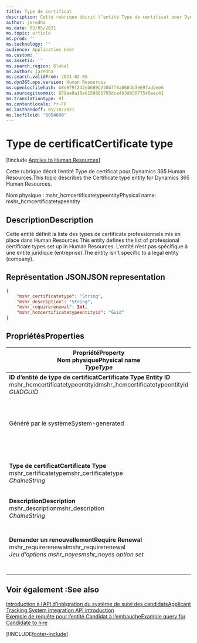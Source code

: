 ```yaml
---
title: Type de certificat
description: Cette rubrique décrit l’entité Type de certificat pour Dynamics 365 Human Resources.
author: jaredha
ms.date: 02/05/2021
ms.topic: article
ms.prod: ''
ms.technology: ''
audience: Application User
ms.custom: ''
ms.assetid: ''
ms.search.region: Global
ms.author: jaredha
ms.search.validFrom: 2021-02-05
ms.dyn365.ops.version: Human Resources
ms.openlocfilehash: b8e979f242eb689b730b7f8a8684b3e697adbee6
ms.sourcegitcommit: 879ee8a10e6158885795dce4b3db5077540eec41
ms.translationtype: HT
ms.contentlocale: fr-FR
ms.lasthandoff: 05/18/2021
ms.locfileid: "6054690"
---
```

# <a name="certificate-type"></a><span data-ttu-id="c2f19-103">Type de certificat</span><span class="sxs-lookup"><span data-stu-id="c2f19-103">Certificate type</span></span>

[!include [Applies to Human Resources](../includes/applies-to-hr.md)]

<span data-ttu-id="c2f19-104">Cette rubrique décrit l’entité Type de certificat pour Dynamics 365 Human Resources.</span><span class="sxs-lookup"><span data-stu-id="c2f19-104">This topic describes the Certificate type entity for Dynamics 365 Human Resources.</span></span>

<span data-ttu-id="c2f19-105">Nom physique : mshr_hcmcertificatetypeentity</span><span class="sxs-lookup"><span data-stu-id="c2f19-105">Physical name: mshr_hcmcertificatetypeentity</span></span>

## <a name="description"></a><span data-ttu-id="c2f19-106">Description</span><span class="sxs-lookup"><span data-stu-id="c2f19-106">Description</span></span>

<span data-ttu-id="c2f19-107">Cette entité définit la liste des types de certificats professionnels mis en place dans Human Resources.</span><span class="sxs-lookup"><span data-stu-id="c2f19-107">This entity defines the list of professional certificate types set up in Human Resources.</span></span> <span data-ttu-id="c2f19-108">L’entité n’est pas spécifique à une entité juridique (entreprise).</span><span class="sxs-lookup"><span data-stu-id="c2f19-108">The entity isn't specific to a legal entity (company).</span></span>

## <a name="json-representation"></a><span data-ttu-id="c2f19-109">Représentation JSON</span><span class="sxs-lookup"><span data-stu-id="c2f19-109">JSON representation</span></span>

```json
{
    "mshr_certificatetype": "String",
    "mshr_description": "String",
    "mshr_requirerenewal": Int,
    "mshr_hcmcertificatetypeentityid": "Guid"
}
```

## <a name="properties"></a><span data-ttu-id="c2f19-110">Propriétés</span><span class="sxs-lookup"><span data-stu-id="c2f19-110">Properties</span></span>

| <span data-ttu-id="c2f19-111">Propriété</span><span class="sxs-lookup"><span data-stu-id="c2f19-111">Property</span></span><br><span data-ttu-id="c2f19-112">**Nom physique**</span><span class="sxs-lookup"><span data-stu-id="c2f19-112">**Physical name**</span></span><br><span data-ttu-id="c2f19-113">**_Type_**</span><span class="sxs-lookup"><span data-stu-id="c2f19-113">**_Type_**</span></span> | <span data-ttu-id="c2f19-114">Cas d’emploi</span><span class="sxs-lookup"><span data-stu-id="c2f19-114">Use</span></span> | <span data-ttu-id="c2f19-115">Description</span><span class="sxs-lookup"><span data-stu-id="c2f19-115">Description</span></span> |
| --- | --- | --- |
| <span data-ttu-id="c2f19-116">**ID d’entité de type de certificat**</span><span class="sxs-lookup"><span data-stu-id="c2f19-116">**Certificate Type Entity ID**</span></span><br><span data-ttu-id="c2f19-117">mshr_hcmcertificatetypeentityid</span><span class="sxs-lookup"><span data-stu-id="c2f19-117">mshr_hcmcertificatetypeentityid</span></span><br><span data-ttu-id="c2f19-118">*GUID*</span><span class="sxs-lookup"><span data-stu-id="c2f19-118">*GUID*</span></span> | <span data-ttu-id="c2f19-119">Lecture seule</span><span class="sxs-lookup"><span data-stu-id="c2f19-119">Read-only</span></span><br><span data-ttu-id="c2f19-120">Requis</span><span class="sxs-lookup"><span data-stu-id="c2f19-120">Required</span></span> 
<span data-ttu-id="c2f19-121">Généré par le système</span><span class="sxs-lookup"><span data-stu-id="c2f19-121">System-generated</span></span> | <span data-ttu-id="c2f19-122">Identificateur principal unique pour le type de certificat.</span><span class="sxs-lookup"><span data-stu-id="c2f19-122">Unique primary identifier for the certificate type.</span></span> |
| <span data-ttu-id="c2f19-123">**Type de certificat**</span><span class="sxs-lookup"><span data-stu-id="c2f19-123">**Certificate Type**</span></span><br><span data-ttu-id="c2f19-124">mshr_certificatetype</span><span class="sxs-lookup"><span data-stu-id="c2f19-124">mshr_certificatetype</span></span><br><span data-ttu-id="c2f19-125">*Chaîne*</span><span class="sxs-lookup"><span data-stu-id="c2f19-125">*String*</span></span> | <span data-ttu-id="c2f19-126">Lecture/écriture</span><span class="sxs-lookup"><span data-stu-id="c2f19-126">Read/write</span></span><br><span data-ttu-id="c2f19-127">Requis</span><span class="sxs-lookup"><span data-stu-id="c2f19-127">Required</span></span> | <span data-ttu-id="c2f19-128">Identificateur unique lisible par l’utilisateur pour le type de certificat.</span><span class="sxs-lookup"><span data-stu-id="c2f19-128">Unique user-readable identifier for the certificate type.</span></span> |
| <span data-ttu-id="c2f19-129">**Description**</span><span class="sxs-lookup"><span data-stu-id="c2f19-129">**Description**</span></span><br><span data-ttu-id="c2f19-130">mshr_description</span><span class="sxs-lookup"><span data-stu-id="c2f19-130">mshr_description</span></span><br><span data-ttu-id="c2f19-131">*Chaîne*</span><span class="sxs-lookup"><span data-stu-id="c2f19-131">*String*</span></span> | <span data-ttu-id="c2f19-132">Lecture/écriture</span><span class="sxs-lookup"><span data-stu-id="c2f19-132">Read/write</span></span><br><span data-ttu-id="c2f19-133">Requis</span><span class="sxs-lookup"><span data-stu-id="c2f19-133">Required</span></span> | <span data-ttu-id="c2f19-134">Description du type de certificat.</span><span class="sxs-lookup"><span data-stu-id="c2f19-134">Description of the certificate type.</span></span> |
| <span data-ttu-id="c2f19-135">**Demander un renouvellement**</span><span class="sxs-lookup"><span data-stu-id="c2f19-135">**Require Renewal**</span></span><br><span data-ttu-id="c2f19-136">mshr_requirerenewal</span><span class="sxs-lookup"><span data-stu-id="c2f19-136">mshr_requirerenewal</span></span><br><span data-ttu-id="c2f19-137">*Jeu d’options mshr_noyes*</span><span class="sxs-lookup"><span data-stu-id="c2f19-137">*mshr_noyes option set*</span></span> | <span data-ttu-id="c2f19-138">Lecture/écriture</span><span class="sxs-lookup"><span data-stu-id="c2f19-138">Read/write</span></span><br><span data-ttu-id="c2f19-139">Facultatif</span><span class="sxs-lookup"><span data-stu-id="c2f19-139">Optional</span></span> | <span data-ttu-id="c2f19-140">Indique si le renouvellement est requis pour le certificat.</span><span class="sxs-lookup"><span data-stu-id="c2f19-140">Indicates whether renewal is required for the certificate.</span></span> |

## <a name="see-also"></a><span data-ttu-id="c2f19-141">Voir également :</span><span class="sxs-lookup"><span data-stu-id="c2f19-141">See also</span></span>

[<span data-ttu-id="c2f19-142">Introduction à l’API d’intégration du système de suivi des candidats</span><span class="sxs-lookup"><span data-stu-id="c2f19-142">Applicant Tracking System integration API introduction</span></span>](hr-admin-integration-ats-api-introduction.md)<br>
[<span data-ttu-id="c2f19-143">Exemple de requête pour l’entité Candidat à l’embauche</span><span class="sxs-lookup"><span data-stu-id="c2f19-143">Example query for Candidate to hire</span></span>](hr-admin-integration-ats-api-candidate-to-hire-example-query.md)



[!INCLUDE[footer-include](../includes/footer-banner.md)]